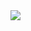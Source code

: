 <img align="middle" src="https://img-c.udemycdn.com/redactor/raw/2020-10-22_15-35-29-2cc736ac9155f629ac2c27e0d50436ff.gif">

